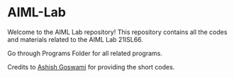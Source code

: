 # AIML-Lab

Welcome to the AIML Lab repository! This repository contains all the codes and materials related to the AIML Lab 21ISL66.

Go through Programs Folder for all related programs.

Credits to [Ashish Goswami](https://github.com/Ashish6298) for providing the short codes.